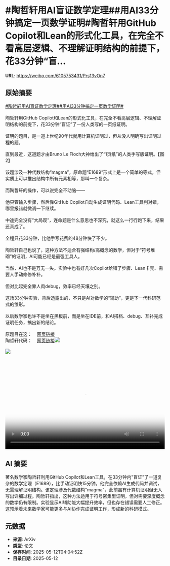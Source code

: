 # #陶哲轩用AI盲证数学定理##用AI33分钟搞定一页数学证明#陶哲轩用GitHub Copilot和Lean的形式化工具，在完全不看高层逻辑、不理解证明结构的前提下，花33分钟“盲...

**URL**: https://weibo.com/6105753431/Prs13vOn7

## 原始摘要

<a href="https://m.weibo.cn/search?containerid=231522type%3D1%26t%3D10%26q%3D%23%E9%99%B6%E5%93%B2%E8%BD%A9%E7%94%A8AI%E7%9B%B2%E8%AF%81%E6%95%B0%E5%AD%A6%E5%AE%9A%E7%90%86%23&amp;extparam=%23%E9%99%B6%E5%93%B2%E8%BD%A9%E7%94%A8AI%E7%9B%B2%E8%AF%81%E6%95%B0%E5%AD%A6%E5%AE%9A%E7%90%86%23" data-hide=""><span class="surl-text">#陶哲轩用AI盲证数学定理#</span></a><a href="https://m.weibo.cn/search?containerid=231522type%3D1%26t%3D10%26q%3D%23%E7%94%A8AI33%E5%88%86%E9%92%9F%E6%90%9E%E5%AE%9A%E4%B8%80%E9%A1%B5%E6%95%B0%E5%AD%A6%E8%AF%81%E6%98%8E%23&amp;extparam=%23%E7%94%A8AI33%E5%88%86%E9%92%9F%E6%90%9E%E5%AE%9A%E4%B8%80%E9%A1%B5%E6%95%B0%E5%AD%A6%E8%AF%81%E6%98%8E%23" data-hide=""><span class="surl-text">#用AI33分钟搞定一页数学证明#</span></a><br><br>陶哲轩用GitHub Copilot和Lean的形式化工具，在完全不看高层逻辑、不理解证明结构的前提下，花33分钟“盲证”了一份人类写的一页纸证明。<br><br>证明的题目，是一道上世纪90年代就用计算机证明过，但从没人明确写出证明过程的题。<br><br>直到最近，这道题才由Bruno Le Floch大神给出了“1页纸”的人类手写版证明。【图2】<br><br>该题涉及一种代数结构“magma”，原命题“E1689”形式上是一个简单的等式，但实质上可以推出结构中所有元素相等，那叫一个复杂。<br><br>而陶哲轩的操作，可以说完全不动脑——<br><br>他只管输入步骤，然后靠GitHub Copilot自动生成证明代码、Lean工具判对错，哪里报错就微调一下继续。<br><br>中途完全没有“大局观”，连命题是什么意思也不深究，就这么一行行跑下来，结果还真成了。<br><br>全程只花33分钟，比他手写花费的48分钟快了不少。<br><br>陶哲轩自己也说了，这种方法不适合有强结构/高概念的数学，但对于“符号堆砌”的证明，AI可能已经是最强工具人。<br><br>当然，AI也不是万无一失。实验中也有好几次Copilot给错了步骤、Lean卡壳、需要人手动修修补补。<br><br>但对比起完全靠人肉debug，效率已经天壤之别。<br><br>这场33分钟实验，背后透露出的，不只是AI对数学的“辅助”，更是下一代科研范式的雏形。<br><br>以后数学家也许不是坐在黑板前，而是坐在IDE前，和AI搭档、debug、互补完成证明任务，搞出新的结论。<br><br>原题目在这：<a href="https://weibo.cn/sinaurl?u=https%3A%2F%2Fleanprover.zulipchat.com%2F%23narrow%2Fchannel%2F458659-Equational%2Ftopic%2FAlternative.20proofs.20of.20E1689.E2.8A.A2E2" data-hide=""><span class="url-icon"><img style="width: 1rem;height: 1rem" src="https://h5.sinaimg.cn/upload/2015/09/25/3/timeline_card_small_web_default.png" referrerpolicy="no-referrer"></span><span class="surl-text">网页链接</span></a><br>陶哲轩代码：<a href="https://weibo.cn/sinaurl?u=https%3A%2F%2Fgithub.com%2Fteorth%2Festimate_tools%2Fblob%2Fmaster%2FEstimateTools%2Ftest%2Fequational.lean" data-hide=""><span class="url-icon"><img style="width: 1rem;height: 1rem" src="https://h5.sinaimg.cn/upload/2015/09/25/3/timeline_card_small_web_default.png" referrerpolicy="no-referrer"></span><span class="surl-text">网页链接</span></a><img style="" src="https://tvax2.sinaimg.cn/large/006Fd7o3ly1i1chxf695cj30vi0k0wec.jpg" referrerpolicy="no-referrer"><br><br><img style="" src="https://tvax4.sinaimg.cn/large/006Fd7o3gy1i1chwkdkzcj313k1eoasd.jpg" referrerpolicy="no-referrer"><br><br><br clear="both"><div style="clear: both"></div><video controls="controls" poster="https://tvax2.sinaimg.cn/orj480/006Fd7o3ly1i1chxer0i8j30vi0k0gnf.jpg" style="width: 100%"><source src="https://f.video.weibocdn.com/o0/YS3PNLQ0lx08obgZjyJa01041206whda0E030.mp4?label=mp4_720p&amp;template=1134x720.25.0&amp;ori=0&amp;ps=1CwnkDw1GXwCQx&amp;Expires=1747026255&amp;ssig=2sZVDZWQeY&amp;KID=unistore,video"><source src="https://f.video.weibocdn.com/o0/gel85joElx08obh0wkd2010412030d2z0E020.mp4?label=mp4_hd&amp;template=756x480.25.0&amp;ori=0&amp;ps=1CwnkDw1GXwCQx&amp;Expires=1747026255&amp;ssig=v7w%2FMMEOto&amp;KID=unistore,video"><source src="https://f.video.weibocdn.com/o0/n7qvjgUhlx08obh0MVGw01041201M9Ut0E010.mp4?label=mp4_ld&amp;template=564x360.25.0&amp;ori=0&amp;ps=1CwnkDw1GXwCQx&amp;Expires=1747026255&amp;ssig=9gxFfBSQKV&amp;KID=unistore,video"><p>视频无法显示，请前往<a href="https://video.weibo.com/show?fid=1034%3A5165424317235204" target="_blank" rel="noopener noreferrer">微博视频</a>观看。</p></video>

## AI 摘要

著名数学家陶哲轩利用GitHub Copilot和Lean工具，在33分钟内"盲证"了一道复杂的数学定理（E1689），比手动证明快15分钟。他完全依赖AI生成代码并调试，无需理解证明结构。该定理涉及代数结构"magma"，此前虽有计算机证明但无人写出详细过程。陶哲轩指出，这种方法适用于符号密集型证明，但对需要深度概念的数学仍有限制。实验显示AI辅助能大幅提升效率，但也存在错误需要人工修正。这预示着未来数学家可能更多与AI协作完成证明工作，形成新的科研模式。

## 元数据

- **来源**: ArXiv
- **类型**: 论文
- **保存时间**: 2025-05-12T04:04:52Z
- **目录日期**: 2025-05-12
